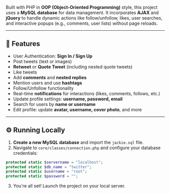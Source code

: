 Built with PHP in **OOP (Object-Oriented Programming)** style, this project uses a **MySQL database** for data management. It incorporates **AJAX** and **jQuery** to handle dynamic actions like follow/unfollow, likes, user searches, and interactive popups (e.g., comments, user lists) without page reloads.

---

## 🚀 Features

* User Authentication: **Sign In / Sign Up**
* Post tweets (text or images)
* **Retweet** or **Quote Tweet** (including nested quote tweets)
* Like tweets
* Add **comments** and **nested replies**
* Mention users and use **hashtags**
* Follow/Unfollow functionality
* Real-time **notifications** for interactions (likes, comments, follows, etc.)
* Update profile settings: **username, password, email**
* Search for users by **name or username**
* Edit profile: update **avatar, username, cover photo**, and more

---

## ⚙️ Running Locally

1. **Create a new MySQL database** and import the `jackie.sql` file.
2. Navigate to `core/classes/connection.php` and configure your database credentials:

```php
protected static $servername = "localhost";
protected static $db_name = "twitter";
protected static $username = "root";
protected static $password = "";
```

3. You're all set! Launch the project on your local server.

